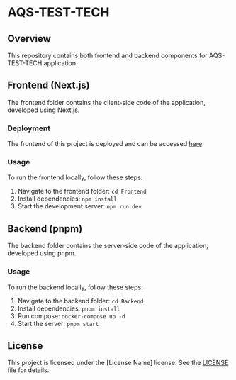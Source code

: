 # AQS-TEST-TECH

## Overview

This repository contains both frontend and backend components for AQS-TEST-TECH application.

## Frontend (Next.js)

The frontend folder contains the client-side code of the application, developed using Next.js.

### Deployment

The frontend of this project is deployed and can be accessed [here](https://aqs-test.vercel.app/).

### Usage

To run the frontend locally, follow these steps:

1. Navigate to the frontend folder: `cd Frontend`
2. Install dependencies: `npm install`
3. Start the development server: `npm run dev`

## Backend (pnpm)

The backend folder contains the server-side code of the application, developed using pnpm.

### Usage

To run the backend locally, follow these steps:

1. Navigate to the backend folder: `cd Backend`
2. Install dependencies: `pnpm install`
3. Run compose: `docker-compose up -d`
4. Start the server: `pnpm start`

## License

This project is licensed under the [License Name] license. See the [LICENSE](LICENSE) file for details.
